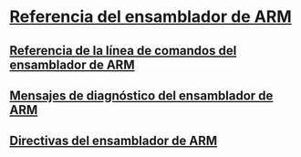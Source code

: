 # [Referencia del ensamblador de ARM](arm-assembler-reference.md)
## [Referencia de la línea de comandos del ensamblador de ARM](arm-assembler-command-line-reference.md)
## [Mensajes de diagnóstico del ensamblador de ARM](arm-assembler-diagnostic-messages.md)
## [Directivas del ensamblador de ARM](arm-assembler-directives.md)
